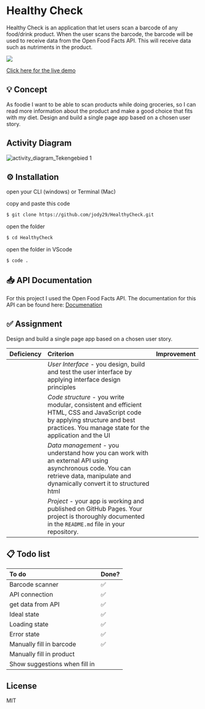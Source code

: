# Healthy Check

Healthy Check is an application that let users scan a barcode of any food/drink product. When the user scans the barcode, the barcode will be used to receive data from the Open Food Facts API. This will receive data such as nutriments in the product.

<img src='https://user-images.githubusercontent.com/66092262/157258035-bc2677bb-f63d-4cf2-9cbc-4e98fff2be2c.png'/>

[Click here for the live demo](https://jody29.github.io/HealthyCheck/spa/)

## 💡 Concept
As foodie I want to be able to scan products while doing groceries, so I can read more information about the product and make a good choice that fits with my diet.
Design and build a single page app based on a chosen user story.

## Activity Diagram
![activity_diagram_Tekengebied 1](https://user-images.githubusercontent.com/66092262/157266273-4ba19891-a8ec-4e51-a89d-a3d573cc7200.png)

## ⚙️ Installation
open your CLI (windows) or Terminal (Mac)

copy and paste this code
```bash
$ git clone https://github.com/jody29/HealthyCheck.git
```
open the folder
```bash
$ cd HealthyCheck
```
open the folder in VScode
```bash
$ code .
```

## 📥 API Documentation
For this project I used the Open Food Facts API. The documentation for this API can be found here:
[Documenation](https://world.openfoodfacts.org/files/api-documentation.html)

## ✅ Assignment
Design and build a single page app based on a chosen user story.

| Deficiency | Criterion | Improvement |
|:--|:--|:--|
|  | *User Interface* - you design, build and test the user interface by applying interface design principles |  |
|  | *Code structure* - you write modular, consistent and efficient HTML, CSS and JavaScript code by applying structure and best practices. You manage state for the application and the UI |  |
|  | *Data management* - you understand how you can work with an external API using asynchronous code. You can retrieve data, manipulate and dynamically convert it to structured html |  |
|  | *Project* - your app is working and published on GitHub Pages. Your project is thoroughly documented in the `README.md` file in your repository.  |  |

## 📋 Todo list
| To do                        | Done? |
| :--------------------------- | :---- |
| Barcode scanner              | ✅    |
| API connection               | ✅    |
| get data from API            | ✅    |
| Ideal state                  | ✅    |
| Loading state                | ✅    |
| Error state                  | ✅    |
| Manually fill in barcode     | ✅    |
| Manually fill in product     |       |
| Show suggestions when fill in|       |

## License
MIT





